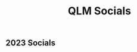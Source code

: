 ﻿---
layout: page
title: QLM Socials
subtitle:
---

## 2023 Socials
<bsky-embed feed="at://did:plc:ia55mn55lkokfqpm4ljeyvzm/app.bsky.feed.generator/aaacgvzln635q"></bsky-embed>
